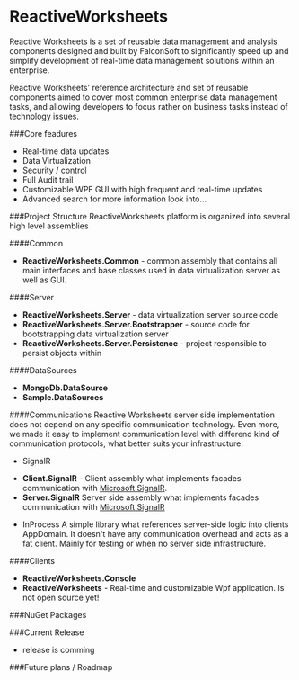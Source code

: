 ReactiveWorksheets
==================

Reactive Worksheets is a set of reusable data management and analysis components designed and built by FalconSoft to significantly speed up and simplify development of real-time data management solutions within an enterprise.

Reactive Worksheets' reference architecture and set of reusable components aimed to cover most common enterprise data management tasks, and allowing developers to focus rather on business tasks instead of technology issues.

###Core feadures
 - Real-time data updates
 - Data Virtualization
 - Security / control
 - Full Audit trail
 - Customizable WPF GUI with high frequent and real-time updates
 - Advanced search
for more information look into...

###Project Structure
ReactiveWorksheets platform is organized into several high level assemblies

####Common
 - **ReactiveWorksheets.Common** - common assembly that contains all main interfaces and base classes used in data virtualization server as well as GUI.

####Server
 - **ReactiveWorksheets.Server** - data virtualization server source code
 - **ReactiveWorksheets.Server.Bootstrapper** - source code for bootstrapping data virtualization server
 - **ReactiveWorksheets.Server.Persistence** - project responsible to persist objects within

####DataSources
 - **MongoDb.DataSource**
 - **Sample.DataSources**

####Communications
Reactive Worksheets server side implementation does not depend on any specific communication technology. Even more, we made it easy to implement communication level with differend kind of communication protocols, what better suits your infrastructure.

- SignalR
 * **Client.SignalR** - Client assembly what implements facades communication with [Microsoft SignalR](http://www.asp.net/signalr). 
 * **Server.SignalR** Server side assembly what implements facades communication with [Microsoft SignalR](http://www.asp.net/signalr) 
- InProcess
A simple library what references server-side logic into clients AppDomain. It doesn't have any communication overhead and acts as a fat client. Mainly for testing or when no server side infrastructure. 

####Clients
 - **ReactiveWorksheets.Console**
 - **ReactiveWorksheets** - Real-time and customizable Wpf application. Is not open source yet!

###NuGet Packages

###Current Release
 - release is comming

###Future plans / Roadmap
